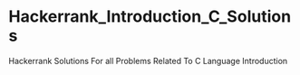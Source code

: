 # Hackerrank_Introduction_C_Solutions

Hackerrank Solutions For all Problems Related To C Language Introduction
